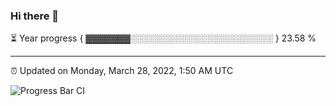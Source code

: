 ### Hi there 👋

⏳ Year progress { ▓▓▓▓▓▓▓░░░░░░░░░░░░░░░░░░░░░░░ } 23.58 %

---

⏰ Updated on Monday, March 28, 2022, 1:50 AM UTC

![Progress Bar CI](https://github.com/arthurbuhl/arthurbuhl/workflows/Progress%20Bar%20CI/badge.svg)
